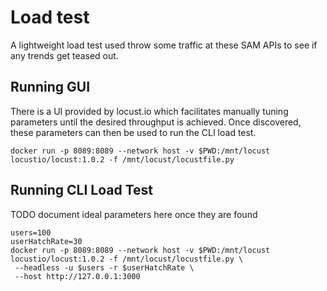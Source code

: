 # Load test

A lightweight load test used throw some traffic at these SAM APIs to see if any trends get teased out.

## Running GUI

There is a UI provided by locust.io which facilitates manually tuning parameters until the desired throughput is achieved.
Once discovered, these parameters can then be used to run the CLI load test.

```shell script
docker run -p 8089:8089 --network host -v $PWD:/mnt/locust locustio/locust:1.0.2 -f /mnt/locust/locustfile.py
```

## Running CLI Load Test

TODO document ideal parameters here once they are found
```shell script
users=100
userHatchRate=30
docker run -p 8089:8089 --network host -v $PWD:/mnt/locust locustio/locust:1.0.2 -f /mnt/locust/locustfile.py \
 --headless -u $users -r $userHatchRate \
 --host http://127.0.0.1:3000
```
